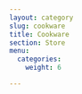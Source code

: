 ```yaml
---
layout: category
slug: cookware
title: Cookware
section: Store
menu:
  categories:
    weight: 6

---
```

